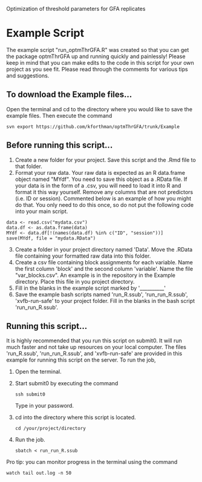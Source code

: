 Optimization of threshold parameters for GFA replicates

# Example Script

The example script "run_optmThrGFA.R" was created so that you can get the package optmThrGFA up and running quickly and painlessly! Please keep in mind that you can make edits to the code in this script for your own project as you see fit. Please read through the comments for various tips and suggestions.

## To download the Example files...
Open the terminal and cd to the directory where you would like to save the example files. Then execute the command

`svn export https://github.com/kforthman/optmThrGFA/trunk/Example`

## Before running this script...

1. Create a new folder for your project. Save this script and the .Rmd file to that folder.
2. Format your raw data.
    Your raw data is expected as an R data.frame object named "MYdf". You need to save this object as a .RData file. If your data is in the form of a .csv, you will need to load it into R and format it this way yourself. Remove any columns that are not predictors (i.e. ID or session). Commented below is an example of how you might do that. You only need to do this once, so do not put the following code into your main script.
    
```
data <- read.csv("mydata.csv")
data.df <- as.data.frame(data)
MYdf <- data.df[!(names(data.df) %in% c("ID", "session"))]
save(MYdf, file = "mydata.RData")
```

3. Create a folder in your project directory named 'Data'. Move the .RData file containing your formatted raw data into this folder.
4. Create a csv file containing block assignments for each variable. Name the first column 'block' and the second column 'variable'. Name the file "var_blocks.csv". An example is in the repository in the Example directory. Place this file in you project directory.
5. Fill in the blanks in the example script marked by '__________'
6. Save the example bash scripts named 'run_R.ssub', 'run_run_R.ssub', 'xvfb-run-safe' to your project folder. Fill in the blanks in the bash script 'run_run_R.ssub'.

## Running this script...

It is highly recommended that you run this script on submit0. It will run much faster and not take up resources on your local computer. The files 'run_R.ssub', 'run_run_R.ssub', and 'xvfb-run-safe' are provided in this example for running this script on the server. To run the job,

1. Open the terminal.
2. Start submit0 by executing the command

    `ssh submit0`
    
    Type in your password.
3. cd into the directory where this script is located.

    `cd /your/project/directory`
    
4. Run the job.

    `sbatch < run_run_R.ssub`
    
Pro tip: you can monitor progress in the terminal using the command

`watch tail out.log -n 50`
